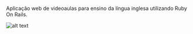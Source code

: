 Aplicação web de videoaulas para ensino da língua inglesa utilizando Ruby On Rails.

![alt text](https://imgur.com/fShDcSi)
